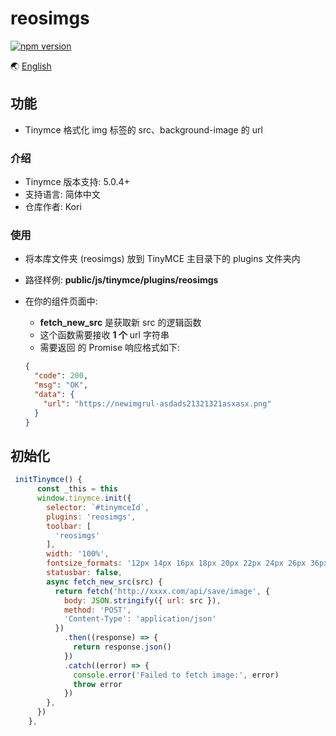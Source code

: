 # reosimgs

[![npm version](https://img.shields.io/npm/v/reosimgs.svg?style=flat-square)](https://www.npmjs.org/package/reosimgs)

🌏 [English](https://github.com/Kori000/reosimgs/blob/main/README.md)

## 功能

- Tinymce 格式化 img 标签的 src、background-image 的 url

### 介绍

- Tinymce 版本支持: 5.0.4+
- 支持语言: 简体中文
- 仓库作者: Kori

### 使用

- 将本库文件夹 (reosimgs) 放到 TinyMCE 主目录下的 plugins 文件夹内

- 路径样例: **public/js/tinymce/plugins/reosimgs**

- 在你的组件页面中:

  - **fetch_new_src** 是获取新 src 的逻辑函数
  - 这个函数需要接收 **1 个** url 字符串
  - 需要返回 的 Promise 响应格式如下:

  ```json
  {
    "code": 200,
    "msg": "OK",
    "data": {
      "url": "https://newimgrul-asdads21321321asxasx.png"
    }
  }
  ```

## 初始化

```js
 initTinymce() {
      const _this = this
      window.tinymce.init({
        selector: `#tinymceId`,
        plugins: 'reosimgs',
        toolbar: [
          'reosimgs'
        ],
        width: '100%',
        fontsize_formats: '12px 14px 16px 18px 20px 22px 24px 26px 36px 48px 56px',
        statusbar: false,
        async fetch_new_src(src) {
          return fetch('http://xxxx.com/api/save/image', {
            body: JSON.stringify({ url: src }),
            method: 'POST',
            'Content-Type': 'application/json'
          })
            .then((response) => {
              return response.json()
            })
            .catch((error) => {
              console.error('Failed to fetch image:', error)
              throw error
            })
        },
      })
    },
```
